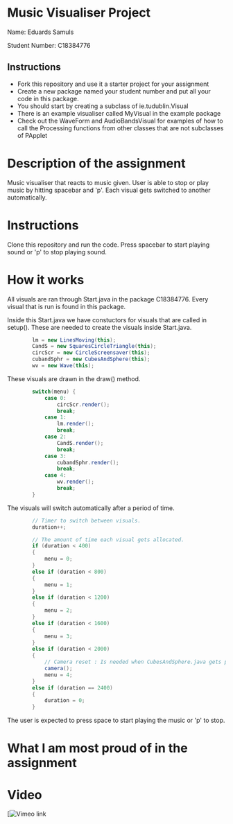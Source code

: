 # Music Visualiser Project

Name: Eduards Samuls

Student Number: C18384776

## Instructions
- Fork this repository and use it a starter project for your assignment
- Create a new package named your student number and put all your code in this package.
- You should start by creating a subclass of ie.tudublin.Visual
- There is an example visualiser called MyVisual in the example package
- Check out the WaveForm and AudioBandsVisual for examples of how to call the Processing functions from other classes that are not subclasses of PApplet

# Description of the assignment
Music visualiser that reacts to music given. 
User is able to stop or play music by hitting spacebar and 'p'. 
Each visual gets switched to another automatically.

# Instructions
Clone this repository and run the code. 
Press spacebar to start playing sound or 'p' to stop playing sound.

# How it works
All visuals are ran through Start.java in the package C18384776.
Every visual that is run is found in this package.

Inside this Start.java we have constuctors for visuals that are called in setup().
These are needed to create the visuals inside Start.java.

```Java
        lm = new LinesMoving(this);
        CandS = new SquaresCircleTriangle(this);
        circScr = new CircleScreensaver(this);
        cubandSphr = new CubesAndSphere(this);
        wv = new Wave(this);
```

These visuals are drawn in the draw() method.
```Java
        switch(menu) {
            case 0:
                circScr.render();
                break;
            case 1:
                lm.render();
                break;
            case 2:
                CandS.render();
                break;
            case 3:
                cubandSphr.render();
                break;
            case 4:
                wv.render();
                break;
        }
```

The visuals will switch automatically after a period of time.
```Java
        // Timer to switch between visuals.
        duration++;

        // The amount of time each visual gets allocated.
        if (duration < 400)
        {
            menu = 0;
        }
        else if (duration < 800)
        {
            menu = 1;
        }
        else if (duration < 1200)
        {
            menu = 2;
        }
        else if (duration < 1600)
        {
            menu = 3;
        }
        else if (duration < 2000)
        {
            // Camera reset : Is needed when CubesAndSphere.java gets played.
            camera();
            menu = 4;
        }
        else if (duration == 2400)
        {
            duration = 0;
        }
```

The user is expected to press space to start playing the music or 'p' to stop.

# What I am most proud of in the assignment

# Video
[![Vimeo link](https://vimeo.com/417818769)
